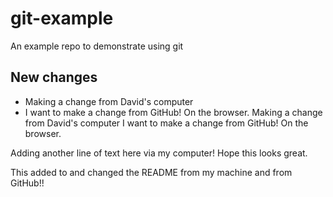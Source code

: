 # git-example
An example repo to demonstrate using git

## New changes
- Making a change from David's computer
- I want to make a change from GitHub! On the browser.
Making a change from David's computer
I want to make a change from GitHub! On the browser.

Adding another line of text here via my computer! Hope this looks great.

This added to and changed the README from my machine and from GitHub!!
